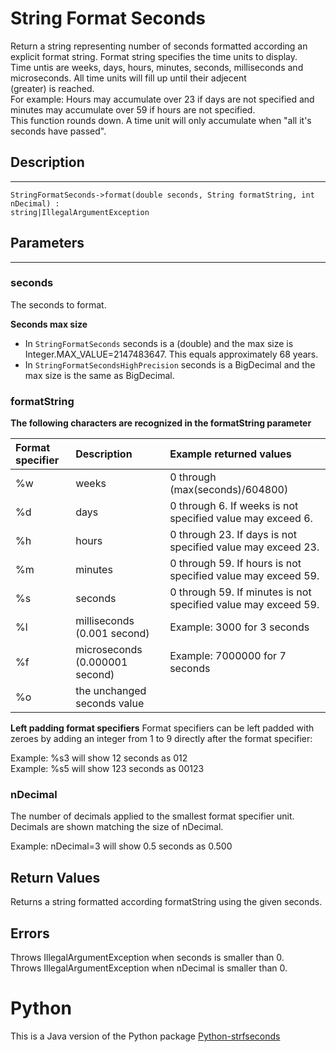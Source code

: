 # String Format Seconds

Return a string representing number of seconds formatted according an
explicit format string. Format string specifies the time units to 
display.  
Time untis are weeks, days, hours, minutes, seconds, milliseconds 
and microseconds. All time units will fill up until their adjecent  
(greater) is reached.  
For example: Hours may accumulate over 23 if days are not specified and 
minutes may accumulate over 59 if hours are not specified.  
This function rounds down. A time unit will only accumulate when "all 
it's seconds have passed".


## Description
---
```
StringFormatSeconds->format(double seconds, String formatString, int nDecimal) :
string|IllegalArgumentException
```

## Parameters
---

### seconds
The seconds to format. 

**Seconds max size**  
- In `StringFormatSeconds` seconds is a (double) and the max size is 
Integer.MAX_VALUE=2147483647. This equals approximately 68 years.
- In `StringFormatSecondsHighPrecision` seconds is a BigDecimal and the 
max size is the same as BigDecimal.

### formatString
**The following characters are recognized in the formatString parameter**

Format specifier | Description                          | Example returned values
:--              | :--                                  | :--
%w               | weeks                                | 0 through (max(seconds)/604800)
%d               | days                                 | 0 through 6. If weeks is not specified value may exceed 6.
%h               | hours                                | 0 through 23. If days is not specified value may exceed 23.
%m               | minutes                              | 0 through 59. If hours is not specified value may exceed 59.
%s               | seconds                              | 0 through 59. If minutes is not specified value may exceed 59.
%l               | milliseconds (0.001 second)          | Example: 3000 for 3 seconds
%f               | microseconds (0.000001 second)       | Example: 7000000 for 7 seconds
%o               | the unchanged seconds value
  
  
  
**Left padding format specifiers**
Format specifiers can be left padded with zeroes by adding an
integer from 1 to 9 directly after the format specifier:

Example: %s3 will show 12 seconds as 012  
Example: %s5 will show 123 seconds as 00123
  
  
### nDecimal
The number of decimals applied to the smallest format specifier unit.  
Decimals are shown matching the size of nDecimal.

Example: nDecimal=3 will show 0.5 seconds as 0.500


## Return Values
Returns a string formatted according formatString using the given 
seconds. 


## Errors
Throws IllegalArgumentException when seconds is smaller than 0.  
Throws IllegalArgumentException when nDecimal is smaller than 0.



# Python
This is a Java version of the Python package
[Python-strfseconds](https://github.com/remivisser/Python-strfseconds)
